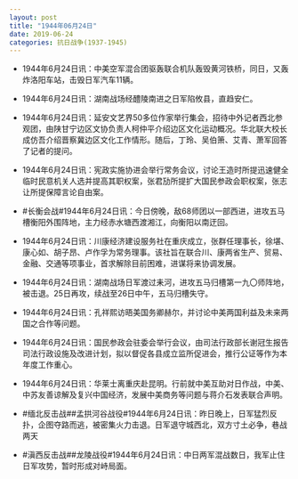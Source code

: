 ```yaml
---
layout: post
title: "1944年06月24日"
date: 2019-06-24
categories: 抗日战争(1937-1945)
---
```


<meta name="referrer" content="no-referrer" />

- 1944年6月24日讯：中美空军混合团驱轰联合机队轰毁黄河铁桥，同日，又轰炸洛阳车站，击毁日军汽车11辆。 

- 1944年6月24日讯：湖南战场经醴陵南进之日军陷攸县，直趋安仁。 

- 1944年6月24日讯：延安文艺界50多位作家举行集会，招待中外记者西北参观团，由陕甘宁边区文协负责人柯仲平介绍边区文化运动概况。华北联大校长成仿吾介绍晋察冀边区文化工作情形。随后，丁玲、吴伯箫、艾青、萧军回答了记者的提问。 

- 1944年6月24日讯：宪政实施协进会举行常务会议，讨论王造时所提迅速健全临时民意机关人选并提高其职权案，张君劢所提扩大国民参政会职权案，张志让所提保障言论自由案。 

- #长衡会战#1944年6月24日讯：今日傍晚，敌68师团以一部西进，进攻五马槽衡阳外围阵地，主力经赤水塘西渡湘江，向衡阳以南迂回。 

- 1944年6月24日讯：川康经济建设服务社在重庆成立，张群任理事长，徐堪、康心如、胡子昂、卢作孚为常务理事。该社旨在联合川、康两省生产、贸易、金融、交通等项事业，首求解除目前困难，进谋将来协调发展。 

- 1944年6月24日讯：湖南战场日军渡过耒河，进攻五马归槽第一九〇师阵地，被击退。25日再攻，续战至26日中午，五马归槽失守。 

- 1944年6月24日讯：孔祥熙访晤美国务卿赫尔，并讨论中美两国利益及未来两国之合作等问题。 

- 1944年6月24日讯：国民参政会驻委会举行会议，由司法行政部长谢冠生报告司法行政设施及改进计划，拟以督促各县成立监所促进会，推行公证等作为本年度工作重心。 

- 1944年6月24日讯：华莱士离重庆赴昆明。行前就中美互助对日作战，中美、中苏友善谅解及复兴中国经济，发展中美商务等问题与蒋介石发表联合声明。 

- #缅北反击战##孟拱河谷战役#1944年6月24日讯：昨日晚上，日军猛烈反扑，企图夺路而逃，被密集火力击退。日军退守城西北，双方寸土必争，巷战两天 

- #滇西反击战##龙陵战役#1944年6月24日讯：中日两军混战数日，我军止住日军攻势，暂时形成对峙局面。 

